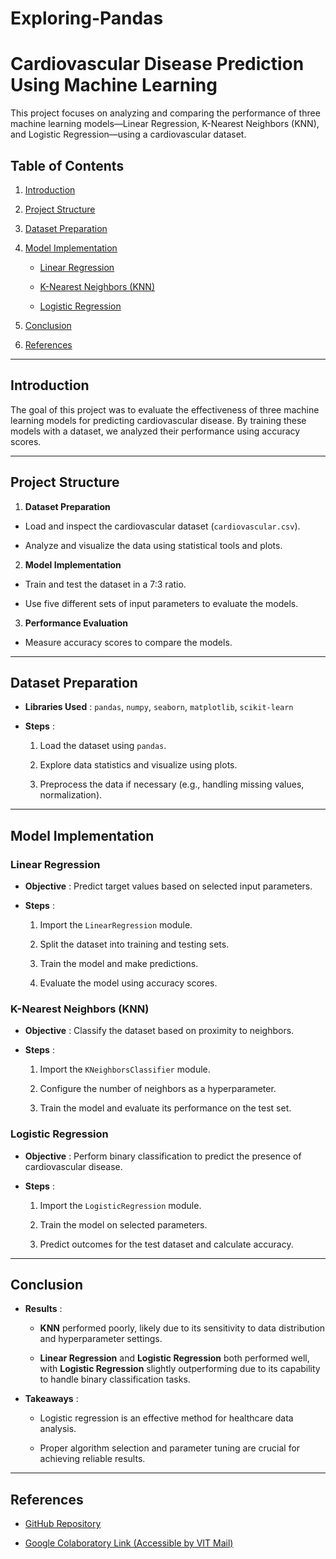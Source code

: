 # Exploring-Pandas

# Cardiovascular Disease Prediction Using Machine Learning 

This project focuses on analyzing and comparing the performance of three machine learning models—Linear Regression, K-Nearest Neighbors (KNN), and Logistic Regression—using a cardiovascular dataset.

## Table of Contents 
 
1. [Introduction](https://chatgpt.com/c/674ae712-3014-800c-b65b-9ad7f94a1c18#introduction)
 
2. [Project Structure](https://chatgpt.com/c/674ae712-3014-800c-b65b-9ad7f94a1c18#project-structure)
 
3. [Dataset Preparation](https://chatgpt.com/c/674ae712-3014-800c-b65b-9ad7f94a1c18#dataset-preparation)
 
4. [Model Implementation](https://chatgpt.com/c/674ae712-3014-800c-b65b-9ad7f94a1c18#model-implementation)  
    - [Linear Regression](https://chatgpt.com/c/674ae712-3014-800c-b65b-9ad7f94a1c18#linear-regression)
 
    - [K-Nearest Neighbors (KNN)](https://chatgpt.com/c/674ae712-3014-800c-b65b-9ad7f94a1c18#k-nearest-neighbors-knn)
 
    - [Logistic Regression](https://chatgpt.com/c/674ae712-3014-800c-b65b-9ad7f94a1c18#logistic-regression)
 
5. [Conclusion](https://chatgpt.com/c/674ae712-3014-800c-b65b-9ad7f94a1c18#conclusion)
 
6. [References](https://chatgpt.com/c/674ae712-3014-800c-b65b-9ad7f94a1c18#references)


---


## Introduction 

The goal of this project was to evaluate the effectiveness of three machine learning models for predicting cardiovascular disease. By training these models with a dataset, we analyzed their performance using accuracy scores.


---


## Project Structure 
 
1. **Dataset Preparation**  
  - Load and inspect the cardiovascular dataset (`cardiovascular.csv`).

  - Analyze and visualize the data using statistical tools and plots.
 
2. **Model Implementation** 
  - Train and test the dataset in a 7:3 ratio.

  - Use five different sets of input parameters to evaluate the models.
 
3. **Performance Evaluation** 
  - Measure accuracy scores to compare the models.


---


## Dataset Preparation 
 
- **Libraries Used** :
`pandas`, `numpy`, `seaborn`, `matplotlib`, `scikit-learn`
 
- **Steps** : 
  1. Load the dataset using `pandas`.

  2. Explore data statistics and visualize using plots.

  3. Preprocess the data if necessary (e.g., handling missing values, normalization).


---


## Model Implementation 

### Linear Regression 
 
- **Objective** : Predict target values based on selected input parameters.
 
- **Steps** : 
  1. Import the `LinearRegression` module.

  2. Split the dataset into training and testing sets.

  3. Train the model and make predictions.

  4. Evaluate the model using accuracy scores.

### K-Nearest Neighbors (KNN) 
 
- **Objective** : Classify the dataset based on proximity to neighbors.
 
- **Steps** : 
  1. Import the `KNeighborsClassifier` module.

  2. Configure the number of neighbors as a hyperparameter.

  3. Train the model and evaluate its performance on the test set.

### Logistic Regression 
 
- **Objective** : Perform binary classification to predict the presence of cardiovascular disease.
 
- **Steps** : 
  1. Import the `LogisticRegression` module.

  2. Train the model on selected parameters.

  3. Predict outcomes for the test dataset and calculate accuracy.


---


## Conclusion 
 
- **Results** : 
  - **KNN**  performed poorly, likely due to its sensitivity to data distribution and hyperparameter settings.
 
  - **Linear Regression**  and **Logistic Regression**  both performed well, with **Logistic Regression**  slightly outperforming due to its capability to handle binary classification tasks.
 
- **Takeaways** :
  - Logistic regression is an effective method for healthcare data analysis.

  - Proper algorithm selection and parameter tuning are crucial for achieving reliable results.


---


## References 
 
- [GitHub Repository](https://github.com/AnkitSinghGTHB/Exploring-Pandas)
 
- [Google Colaboratory Link (Accessible by VIT Mail)](https://colab.research.google.com/drive/1-XPZagIviLkiZ7vEHnBPIN2JDd8yy2wK?usp=sharing)
